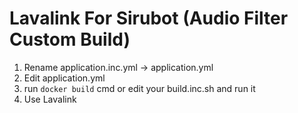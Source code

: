 # Lavalink For Sirubot (Audio Filter Custom Build)
1. Rename application.inc.yml -> application.yml
2. Edit application.yml
3. run `docker build` cmd or edit your build.inc.sh and run it
4. Use Lavalink
